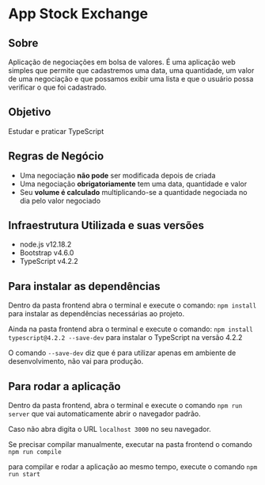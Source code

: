 # App Stock Exchange


## Sobre
Aplicação de negociações em bolsa de valores. É uma aplicação web 
simples que permite que cadastremos uma data, uma quantidade, um valor de 
uma negociação e que possamos exibir uma lista e que o usuário 
possa verificar o que foi cadastrado.

## Objetivo
Estudar e praticar TypeScript

## Regras de Negócio

* Uma negociação **não pode** ser modificada depois de criada
* Uma negociação **obrigatoriamente** tem uma data, quantidade e valor
* Seu **volume é calculado** multiplicando-se a quantidade negociada no dia pelo valor negociado

## Infraestrutura Utilizada e suas versões

* node.js v12.18.2
* Bootstrap v4.6.0
* TypeScript v4.2.2


## Para instalar as dependências 

Dentro da pasta frontend abra o terminal e execute o comando: 
`npm install` para instalar as dependências necessárias ao projeto. 

Ainda na pasta frontend abra o terminal e execute o comando: 
`npm install typescript@4.2.2 --save-dev` para instalar o TypeScript na versão 4.2.2

O comando `--save-dev` diz que é para utilizar apenas em ambiente de desenvolvimento, não vai para produção.


## Para rodar a aplicação

Dentro da pasta frontend, abra o terminal e execute o comando
`npm run server` que vai automaticamente abrir o navegador padrão.

Caso não abra digita o URL `localhost 3000` no seu navegador.

Se precisar compilar manualmente, executar na pasta frontend o 
comando `npm run compile`

para compilar e rodar a aplicação ao mesmo tempo, execute o 
comando `npm run start`


